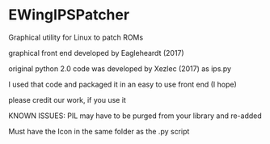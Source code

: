 # EWingIPSPatcher
Graphical utility for Linux to patch ROMs

graphical front end developed by Eagleheardt (2017)

original python 2.0 code was developed by Xezlec (2017) as ips.py

I used that code and packaged it in an easy to use front end (I hope)

please credit our work, if you use it

KNOWN ISSUES:
PIL may have to be purged from your library and re-added

Must have the Icon in the same folder as the .py script
